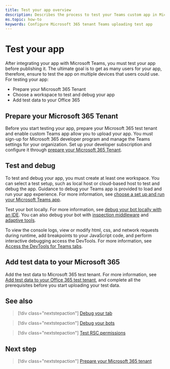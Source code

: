 ```yaml
---
title: Test your app overview
description: Describes the process to test your Teams custom app in Microsoft 365
ms.topic: how-to
keywords: Configure Microsoft 365 tenant Teams uploading test app 
---
```


# Test your app

After integrating your app with Microsoft Teams, you must test your app before publishing it. The ultimate goal is to get as many users for your app, therefore, ensure to test the app on multiple devices that users could use. For testing your app:

* Prepare your Microsoft 365 Tenant
* Choose a workspace to test and debug your app
* Add test data to your Office 365

## Prepare your Microsoft 365 Tenant

Before you start testing your app, prepare your Microsoft 365 test tenant and enable custom Teams app allow you to upload your app. You must sign-up for Microsoft 365 developer program and manage the Teams settings for your organization. Set up your developer subscription and configure it through [prepare your Microsoft 365 Tenant](~/concepts/build-and-test/prepare-your-o365-tenant.md).

## Test and debug

To test and debug your app, you must create at least one workspace. You can select a test setup, such as local host or cloud-based host to test and debug the app. Guidance to debug your Teams app is provided to load and run your app experience. For more information, see [choose a set up and run your Microsoft Teams app](~/concepts/build-and-test/debug.md).

Test your bot locally. For more information, see [debug your bot locally with an IDE](~/bots/how-to/debug/locally-with-an-ide.md). You can also debug your bot with [inspection middleware](/azure/bot-service/bot-service-debug-inspection-middleware?view=azure-bot-service-4.0&tabs=csharp&preserve-view=true) and [adaptive tools](/azure/bot-service/bot-service-debug-adaptive-tools?view=azure-bot-service-4.0&preserve-view=true). 

To view the console logs, view or modify html, css, and network requests during runtime, add breakpoints to your JavaScript code, and perform interactive debugging access the DevTools. For more information, see [Access the DevTools for Teams tabs](~/tabs/how-to/developer-tools.md). 

## Add test data to your Microsoft 365

Add the test data to Microsoft 365 test tenant. For more information, see [Add test data to your Office 365 test tenant](~/concepts/build-and-test/test-data.md), and complete all the prerequisites before you start uploading your test data.

## See also

> [!div class="nextstepaction"]
> [Debug your tab](~/tabs/how-to/developer-tools.md)
 
> [!div class="nextstepaction"]
> [Debug your bots](~/debug/locally-with-an-ide.md)

> [!div class="nextstepaction"]
> [Test RSC permissions](~/graph-api/rsc/test-resource-specific-consent.md)

## Next step

> [!div class="nextstepaction"]
> [Prepare your Microsoft 365 tenant](~/concepts/build-and-test/prepare-your-o365-tenant.md)
